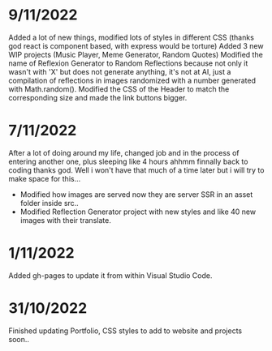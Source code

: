 # 9/11/2022

Added a lot of new things, modified lots of styles in different CSS (thanks god react is component based, with express would be torture)
Added 3 new WIP projects (Music Player, Meme Generator, Random Quotes)
Modified the name of Reflexion Generator to Random Reflections because not only it wasn't with 'X' but does not generate anything, it's not at AI, just a compilation of reflections in images randomized with a number generated with Math.random().
Modified the CSS of the Header to match the corresponding size and made the link buttons bigger.

# 7/11/2022

After a lot of doing around my life, changed job and in the process of entering another one, plus sleeping like 4 hours ahhmm finnally back to coding thanks god. Well i won't have that much of a time later but i will try to make space for this...

- Modified how images are served now they are server SSR in an asset folder inside src..
- Modified Reflection Generator project with new styles and like 40 new images with their translate.

# 1/11/2022

Added gh-pages to update it from within Visual Studio Code.

# 31/10/2022

Finished updating Portfolio, CSS styles to add to website and projects soon..
